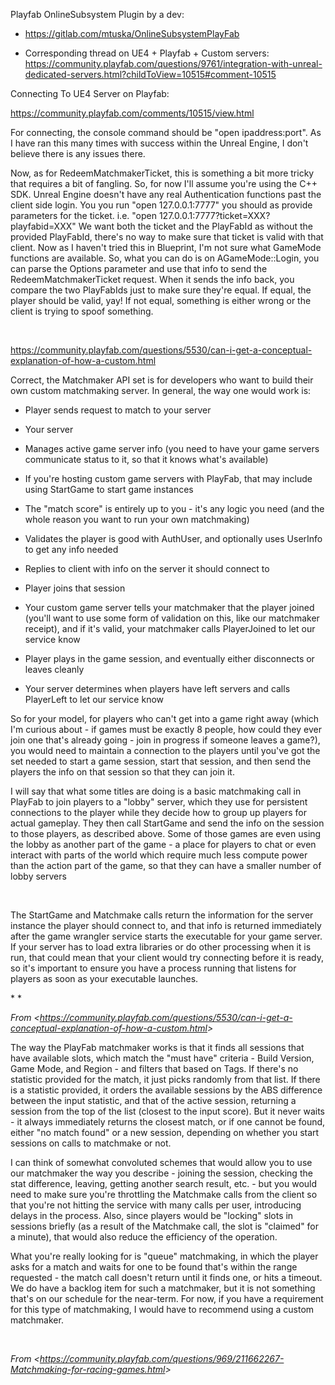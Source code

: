 Playfab OnlineSubsystem Plugin by a dev:

-   <https://gitlab.com/mtuska/OnlineSubsystemPlayFab>

-   Corresponding thread on UE4 + Playfab + Custom servers: <https://community.playfab.com/questions/9761/integration-with-unreal-dedicated-servers.html?childToView=10515#comment-10515>



Connecting To UE4 Server on Playfab:

<https://community.playfab.com/comments/10515/view.html>

For connecting, the console command should be "open ipaddress:port". As I have ran this many times with success within the Unreal Engine, I don't believe there is any issues there.

Now, as for RedeemMatchmakerTicket, this is something a bit more tricky that requires a bit of fangling. So, for now I'll assume you're using the C++ SDK. Unreal Engine doesn't have any real Authentication functions past the client side login. You you run "open 127.0.0.1:7777" you should as provide parameters for the ticket. i.e. "open 127.0.0.1:7777?ticket=XXX?playfabid=XXX" We want both the ticket and the PlayFabId as without the provided PlayFabId, there's no way to make sure that ticket is valid with that client. Now as I haven't tried this in Blueprint, I'm not sure what GameMode functions are available. So, what you can do is on AGameMode::Login, you can parse the Options parameter and use that info to send the RedeemMatchmakerTicket request. When it sends the info back, you compare the two PlayFabIds just to make sure they're equal. If equal, the player should be valid, yay! If not equal, something is either wrong or the client is trying to spoof something.

 

<https://community.playfab.com/questions/5530/can-i-get-a-conceptual-explanation-of-how-a-custom.html>  


Correct, the Matchmaker API set is for developers who want to build their own custom matchmaking server. In general, the way one would work is:

-   Player sends request to match to your server

-   Your server

-   Manages active game server info (you need to have your game servers communicate status to it, so that it knows what's available)

-   If you're hosting custom game servers with PlayFab, that may include using StartGame to start game instances

-   The "match score" is entirely up to you - it's any logic you need (and the whole reason you want to run your own matchmaking)

-   Validates the player is good with AuthUser, and optionally uses UserInfo to get any info needed

-   Replies to client with info on the server it should connect to

-   Player joins that session

-   Your custom game server tells your matchmaker that the player joined (you'll want to use some form of validation on this, like our matchmaker receipt), and if it's valid, your matchmaker calls PlayerJoined to let our service know

-   Player plays in the game session, and eventually either disconnects or leaves cleanly

-   Your server determines when players have left servers and calls PlayerLeft to let our service know

So for your model, for players who can't get into a game right away (which I'm curious about - if games must be exactly 8 people, how could they ever join one that's already going - join in progress if someone leaves a game?), you would need to maintain a connection to the players until you've got the set needed to start a game session, start that session, and then send the players the info on that session so that they can join it.

I will say that what some titles are doing is a basic matchmaking call in PlayFab to join players to a "lobby" server, which they use for persistent connections to the player while they decide how to group up players for actual gameplay. They then call StartGame and send the info on the session to those players, as described above. Some of those games are even using the lobby as another part of the game - a place for players to chat or even interact with parts of the world which require much less compute power than the action part of the game, so that they can have a smaller number of lobby servers

 

The StartGame and Matchmake calls return the information for the server instance the player should connect to, and that info is returned immediately after the game wrangler service starts the executable for your game server. If your server has to load extra libraries or do other processing when it is run, that could mean that your client would try connecting before it is ready, so it's important to ensure you have a process running that listens for players as soon as your executable launches.

\* *

*From &lt;<https://community.playfab.com/questions/5530/can-i-get-a-conceptual-explanation-of-how-a-custom.html>&gt;*



The way the PlayFab matchmaker works is that it finds all sessions that have available slots, which match the "must have" criteria - Build Version, Game Mode, and Region - and filters that based on Tags. If there's no statistic provided for the match, it just picks randomly from that list. If there is a statistic provided, it orders the available sessions by the ABS difference between the input statistic, and that of the active session, returning a session from the top of the list (closest to the input score). But it never waits - it always immediately returns the closest match, or if one cannot be found, either "no match found" or a new session, depending on whether you start sessions on calls to matchmake or not.

I can think of somewhat convoluted schemes that would allow you to use our matchmaker the way you describe - joining the session, checking the stat difference, leaving, getting another search result, etc. - but you would need to make sure you're throttling the Matchmake calls from the client so that you're not hitting the service with many calls per user, introducing delays in the process. Also, since players would be "locking" slots in sessions briefly (as a result of the Matchmake call, the slot is "claimed" for a minute), that would also reduce the efficiency of the operation.

What you're really looking for is "queue" matchmaking, in which the player asks for a match and waits for one to be found that's within the range requested - the match call doesn't return until it finds one, or hits a timeout. We do have a backlog item for such a matchmaker, but it is not something that's on our schedule for the near-term. For now, if you have a requirement for this type of matchmaking, I would have to recommend using a custom matchmaker.

 

*From &lt;<https://community.playfab.com/questions/969/211662267-Matchmaking-for-racing-games.html>&gt;*


